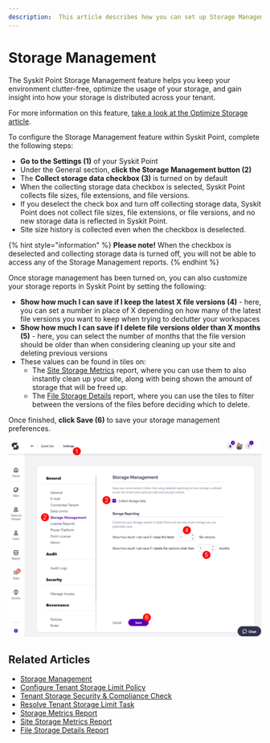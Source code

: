 ```yaml
---
description:  This article describes how you can set up Storage Management in Syskit Point. 
---
```


# Storage Management

The Syskit Point Storage Management feature helps you keep your environment clutter-free, optimize the usage of your storage, and gain insight into how your storage is distributed across your tenant.

For more information on this feature, [take a look at the Optimize Storage article](../governance-and-automation/optimize-storage.md). 

To configure the Storage Management feature within Syskit Point, complete the following steps:

* **Go to the Settings (1)** of your Syskit Point
* Under the General section, **click the Storage Management button (2)**
*  The **Collect storage data checkbox (3)** is turned on by default
  * When the collecting storage data checkbox is selected, Syskit Point collects file sizes, file extensions, and file versions. 
  * If you deselect the check box and turn off collecting storage data, Syskit Point does not collect file sizes, file extensions, or file versions, and no new storage data is reflected in Syskit Point.
  * Site size history is collected even when the checkbox is deselected. 

{% hint style="information" %}
**Please note!** When the checkbox is deselected and collecting storage data is turned off, you will not be able to access any of the Storage Management reports.
{% endhint %}

Once storage management has been turned on, you can also customize your storage reports in Syskit Point by setting the following:
* **Show how much I can save if I keep the latest X file versions (4)** - here, you can set a number in place of X depending on how many of the latest file versions you want to keep when trying to declutter your workspaces
* **Show how much I can save if I delete file versions older than X months (5)** - here, you can select the number of months that the file version should be older than when considering cleaning up your site and deleting previous versions
* These values can be found in tiles on: 
  * The [Site Storage Metrics](../reporting/cleanup-and-health-reports.md#site-storage-metrics) report, where you can use them to also instantly clean up your site, along with being shown the amount of storage that will be freed up.
  * The [File Storage Details](../reporting/cleanup-and-health-reports.md#file-storage-details) report, where you can use the tiles to filter between the versions of the files before deciding which to delete. 

Once finished, **click Save (6)** to save your storage management preferences. 

![Syskit Point - Storage Management Set Up](../.gitbook/assets/configure-storage-management-settings.png)

## Related Articles

* [Storage Management](../reporting/storage-management/storage-management.md)
* [Configure Tenant Storage Limit Policy](../governance-and-automation/automated-workflows/tenant-storage-admin.md)
* [Tenant Storage Security & Compliance Check](../../governance-and-automation/security-compliance-checks/tenant-storage.md)
* [Resolve Tenant Storage Limit Task](../../point-collaborators/resolve-governance-tasks/tenant-storage-limit.md)
* [Storage Metrics Report](../reporting/storage-management/storage-reports.md#storage-metrics)
* [Site Storage Metrics Report](../reporting/storage-management/storage-reports.md#site-storage-metrics)
* [File Storage Details Report](../reporting/storage-management/storage-reports.md#file-storage-details)